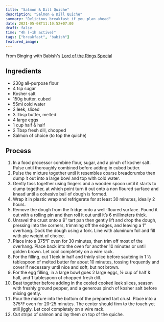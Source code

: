 ```yaml
---
title: "Salmon & Dill Quiche"
description: "Salmon & Dill Quiche"
summary: "Delicious breakfast if you plan ahead"
date: 2021-05-08T11:10:52+07:00
draft: false
time: "4h (~1h active)"
tags: ["breakfast", "babish"]
featured_image: 
---
```


From Binging with Babish's <a href="https://www.bingingwithbabish.com/recipes/lotr-feast-special">Lord of the Rings Special</a>

## Ingredients

- 230g all-purpose flour
- 4 tsp sugar
- Kosher salt 
- 150g butter, cubed 
- 55ml cold water
- 2 leek, sliced
- 3 Tbsp butter, melted
- 4 large eggs
- 1 cup half & half
- 2 Tbsp fresh dill, chopped
- Salmon of choice (to top the quiche)

## Process

1. In a food processor combine flour, sugar, and a pinch of kosher salt. Pulse until thoroughly combined before adding in cubed butter. 
1. Pulse the mixture together until it resembles coarse breadcrumbs then dump it out into a large bowl and top with cold water. 
1. Gently toss together using fingers and a wooden spoon until it starts to clump together, at which point turn it out onto a non floured surface and knead until a cohesive ball of dough is formed. 
1. Wrap it in plastic wrap and refrigerate for at least 30 minutes, ideally 2 hours. 
1. Remove the dough from the fridge onto a well-floured surface. Pound it out with a rolling pin and then roll it out until it’s 6 millimeters thick.
1. Unravel the crust onto a 9” tart pan then gently lift and drop the dough, pressing into the corners, trimming off the edges, and leaving a 1” overhang. Dock the dough using a fork. Line with aluminum foil and fill with pie weight of choice. 
1. Place into a 375°F oven for 30 minutes, then trim off most of the overhang. Place back into the oven for another 10 minutes or until golden brown. Let cool completely on a wire rack.
1. For the filling, cut 1 leek in half and thinly slice before sautéing in 1 ½ tablespoon of melted butter for about 10 minutes, tossing frequently and cover if necessary until nice and soft, but not brown. 
1. For the egg filling, in a large bowl goes 2 large eggs, ½ cup of half & half, and 1 tablespoon of chopped fresh dill. 
1. Beat together before adding in the cooled cooked leek slices, season with freshly ground pepper, and a generous pinch of kosher salt before mixing gently. 
1. Pour the mixture into the bottom of the prepared tart crust. Place into a 375°F oven for 20-25 minutes. The center should firm to the touch yet still jiggly. Let cool completely on a wire rack. 
1. Cut strips of salmon and lay them on top of the quiche.
